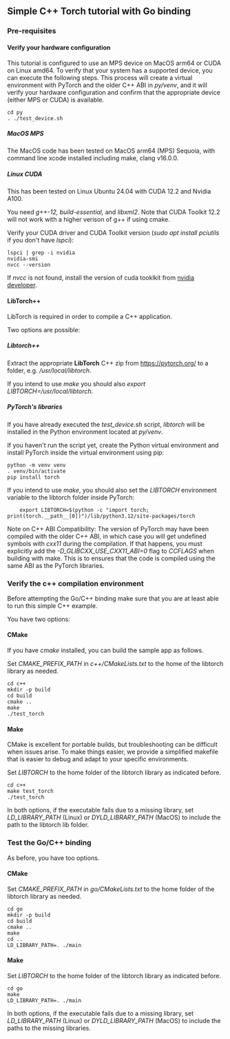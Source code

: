 ## Simple C++ Torch tutorial with Go binding

### Pre-requisites

#### Verify your hardware configuration

This tutorial is configured to use an MPS device on MacOS arm64 or CUDA on Linux amd64.
To verify that your system has a supported device, you can execute the following steps.
This process will create a virtual environment with PyTorch and the older C++ ABI in _py/venv_,
and it will verify your hardware configuration and confirm that the appropriate device (either MPS or CUDA) is available.

```
cd py
. ./test_device.sh
```

##### MacOS MPS

The MacOS code has been tested on MacOS arm64 (MPS) Sequoia, with command line xcode installed including make, clang v16.0.0.

##### Linux CUDA

This has been tested on Linux Ubuntu 24.04 with CUDA 12.2 and Nvidia A100.

You need _g++-12, build-essential,_ and _libxml2_. Note that CUDA Toolkit 12.2 will not work with a higher verison of g++ if using cmake.

Verify your CUDA driver and CUDA Toolkit version (_sudo apt install pciutils_ if you don't have _lspci_):

```
lspci | grep -i nvidia
nvidia-smi
nvcc --version
```

If _nvcc_ is not found, install the version of cuda tooklkit from [nvidia developer](https://developer.nvidia.com/cuda-downloads/).

#### LibTorch++

LibTorch is required in order to compile a C++ application.

Two options are possible:

##### Libtorch++

Extract the appropriate **LibTorch** C++ zip from https://pytorch.org/ to a folder, e.g. _/usr/local/libtorch_.

If you intend to use _make_ you should also _export LIBTORCH=/usr/local/libtorch_.

##### PyTorch's libraries

If you have already executed the _test_device.sh_ script, _libtorch_ will be installed
in the Python environment located at _py/venv_.

If you haven't run the script yet,  create the Python virtual environment and install PyTorch inside the virtual environment using pip:

```
python -m venv venv
. venv/bin/activate
pip install torch
```

If you intend to use _make_, you should also set the _LIBTORCH_ environment variable to the libtorch folder inside PyTorch:

```
    export LIBTORCH=$(python -c "import torch; print(torch.__path__[0])")/lib/python3.12/site-packages/torch
```

Note on C++ ABI Compatibility:
The version of PyTorch may have been compiled with the older C++ ABI, in which case you will get undefined symbols with
_cxx11_ during the compilation. If that happens, you must explicitly add the _-D_GLIBCXX_USE_CXX11_ABI=0_ flag to _CCFLAGS_ when building with make.
This is to ensures that the code is compiled using the same ABI as the PyTorch libraries.

### Verify the c++ compilation environment

Before attempting the Go/C++ binding make sure that you are at least able to run this simple C++ example.

You have two options:

#### CMake

If you have _cmake_ installed, you can build the sample app as follows.

Set _CMAKE_PREFIX_PATH_ in _c++/CMakeLists.txt_ to the home of the libtorch library as needed.

```
cd c++
mkdir -p build
cd build
cmake ..
make
./test_torch
```

#### Make

CMake is excellent for portable builds, but troubleshooting can be difficult when issues arise.
To make things easier, we provide a simplified makefile that is easier to debug and adapt to your specific environments.

Set _LIBTORCH_ to the home folder of the libtorch library as indicated before.

```
cd c++
make test_torch
./test_torch
```

In both options, if the executable fails due to a missing library, set _LD_LIBRARY_PATH_ (Linux) or _DYLD_LIBRARY_PATH_ (MacOS)
to include the path to the libtorch lib folder.

### Test the Go/C++ binding

As before, you have too options.

#### CMake

Set _CMAKE_PREFIX_PATH_ in _go/CMakeLists.txt_ to the home folder of the libtorch library as needed.

```
cd go
mkdir -p build
cd build
cmake ..
make
cd ..
LD_LIBRARY_PATH=. ./main
```

#### Make

Set _LIBTORCH_ to the home folder of the libtorch library as indicated before.

```
cd go
make
LD_LIBRARY_PATH=. ./main
```

In both options, if the executable fails due to a missing library, set _LD_LIBRARY_PATH_ (Linux) or _DYLD_LIBRARY_PATH_ (MacOS)
to include the paths to the missing libraries.

